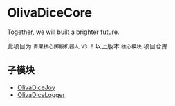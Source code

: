 # OlivaDiceCore
Together, we will built a brighter future.

此项目为 `青果核心掷骰机器人` `V3.0` 以上版本 `核心模块` 项目仓库

## 子模块
- [OlivaDiceJoy](https://github.com/OlivOS-Team/OlivaDiceJoy)
- [OlivaDiceLogger](https://github.com/OlivOS-Team/OlivaDiceLogger)
